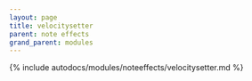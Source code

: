```yaml
---
layout: page
title: velocitysetter
parent: note effects
grand_parent: modules
---
```


{% include autodocs/modules/noteeffects/velocitysetter.md %}
